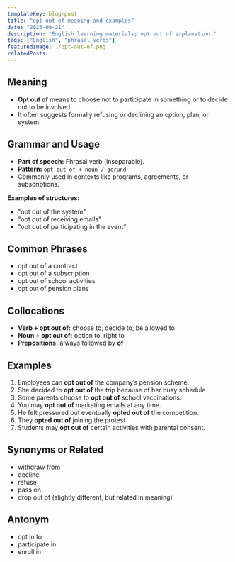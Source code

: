```yaml
---
templateKey: blog-post
title: "opt out of meaning and examples"
date: "2025-09-21"
description: "English learning materials; opt out of explanation."
tags: ["English", "phrasal verbs"]
featuredImage: ./opt-out-of.png
relatedPosts:
---
```


## Meaning

- **Opt out of** means to choose not to participate in something or to decide not to be involved.
- It often suggests formally refusing or declining an option, plan, or system.

## Grammar and Usage

- **Part of speech:** Phrasal verb (inseparable).
- **Pattern:** `opt out of + noun / gerund`
- Commonly used in contexts like programs, agreements, or subscriptions.

**Examples of structures:**

- "opt out of the system"
- "opt out of receiving emails"
- "opt out of participating in the event"

## Common Phrases

- opt out of a contract
- opt out of a subscription
- opt out of school activities
- opt out of pension plans

## Collocations

- **Verb + opt out of:** choose to, decide to, be allowed to
- **Noun + opt out of:** option to, right to
- **Prepositions:** always followed by **of**

## Examples

1. Employees can **opt out of** the company’s pension scheme.
2. She decided to **opt out of** the trip because of her busy schedule.
3. Some parents choose to **opt out of** school vaccinations.
4. You may **opt out of** marketing emails at any time.
5. He felt pressured but eventually **opted out of** the competition.
6. They **opted out of** joining the protest.
7. Students may **opt out of** certain activities with parental consent.

## Synonyms or Related

- withdraw from
- decline
- refuse
- pass on
- drop out of (slightly different, but related in meaning)

## Antonym

- opt in to
- participate in
- enroll in
